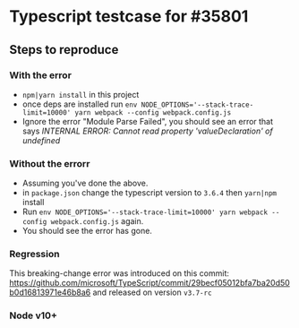 # Typescript testcase for #35801

## Steps to reproduce

### With the error

- `npm|yarn install` in this project
- once deps are installed run `env NODE_OPTIONS='--stack-trace-limit=10000' yarn webpack --config webpack.config.js`
- Ignore the error "Module Parse Failed", you should see an error that says _INTERNAL ERROR: Cannot read property 'valueDeclaration' of undefined_

### Without the errorr

- Assuming you've done the above.
- in `package.json` change the typescript version to `3.6.4` then `yarn|npm` install
- Run `env NODE_OPTIONS='--stack-trace-limit=10000' yarn webpack --config webpack.config.js` again.
- You should see the error has gone.

### Regression

This breaking-change error was introduced on this commit:
https://github.com/microsoft/TypeScript/commit/29becf05012bfa7ba20d50b0d16813971e46b8a6 and released on version `v3.7-rc`

### Node v10+
